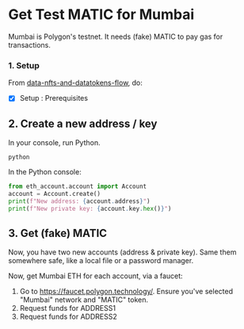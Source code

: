 <!--
Copyright 2022 Ocean Protocol Foundation
SPDX-License-Identifier: Apache-2.0
-->

# Get Test MATIC for Mumbai

Mumbai is Polygon's testnet. It needs (fake) MATIC to pay gas for transactions.

### 1. Setup

From [data-nfts-and-datatokens-flow](data-nfts-and-datatokens-flow.md), do:
- [x] Setup : Prerequisites

## 2. Create a new address / key

In your console, run Python.
```console
python
```

In the Python console:

```python
from eth_account.account import Account
account = Account.create()
print(f"New address: {account.address}")
print(f"New private key: {account.key.hex()}")
```

## 3. Get (fake) MATIC

Now, you have two new accounts (address & private key). Same them somewhere safe, like a local file or a password manager.

Now, get Mumbai ETH for each account, via a faucet:

1. Go to https://faucet.polygon.technology/. Ensure you've selected "Mumbai" network and "MATIC" token.
2. Request funds for ADDRESS1
3. Request funds for ADDRESS2